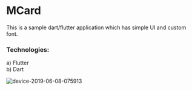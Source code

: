 
# MCard 
This is a sample dart/flutter application which has simple UI and custom font.

### Technologies:
a) Flutter</br> 
b) Dart</br>

![device-2019-06-08-075913](https://user-images.githubusercontent.com/5441853/59139178-f4312400-89c3-11e9-8f6c-5e1d500ba97b.png)
